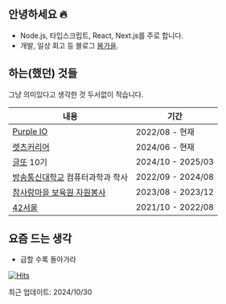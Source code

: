 ## 안녕하세요 🔥

- Node.js, 타입스크립트, React, Next.js를 주로 합니다.
- 개발, 일상 회고 등 블로그 [봄가을](https://springfall.cc).


## 하는(했던) 것들

그냥 의미있다고 생각한 것 두서없이 적습니다.

|내용|기간|
|------|---|
|[Purple IO](https://purple.io)|2022/08 - 현재|
|[렛츠커리어](https://www.letscareer.co.kr)|2024/06 - 현재|
|[글또](https://geultto.github.io) 10기|2024/10 - 2025/03|
|[방송통신대학교](https://www.knou.ac.kr) 컴퓨터과학과 학사|2022/09 - 2024/08|
|[참사랑마을 보육원 자원봉사](https://cafe.naver.com/chamlovevill)|2023/08 - 2023/12|
|[42서울](https://42seoul.kr)|2021/10 - 2022/08|

## 요즘 드는 생각

- 급할 수록 돌아가라 

[![Hits](https://hits.seeyoufarm.com/api/count/incr/badge.svg?url=https%3A%2F%2Fgithub.com%2Fechoja&count_bg=%2381829C&title_bg=%23424651&icon=&icon_color=%23E7E7E7&title=H&edge_flat=true)](https://hits.seeyoufarm.com)

최근 업데이트: 2024/10/30
